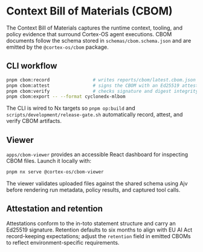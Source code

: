 # Context Bill of Materials (CBOM)

The Context Bill of Materials captures the runtime context, tooling, and policy
evidence that surround Cortex-OS agent executions. CBOM documents follow the
schema stored in `schemas/cbom.schema.json` and are emitted by the
`@cortex-os/cbom` package.

## CLI workflow

```bash
pnpm cbom:record                # writes reports/cbom/latest.cbom.json
pnpm cbom:attest                # signs the CBOM with an Ed25519 attestation
pnpm cbom:verify                # checks signature and digest integrity
pnpm cbom:export -- --format cyclonedx-mlbom
```

The CLI is wired to Nx targets so `pnpm op:build` and
`scripts/development/release-gate.sh` automatically record, attest, and verify
CBOM artifacts.

## Viewer

`apps/cbom-viewer` provides an accessible React dashboard for inspecting CBOM
files. Launch it locally with:

```bash
pnpm nx serve @cortex-os/cbom-viewer
```

The viewer validates uploaded files against the shared schema using Ajv before
rendering run metadata, policy results, and captured tool calls.

## Attestation and retention

Attestations conform to the in-toto statement structure and carry an Ed25519
signature. Retention defaults to six months to align with EU AI Act
record-keeping expectations; adjust the `retention` field in emitted CBOMs to
reflect environment-specific requirements.
